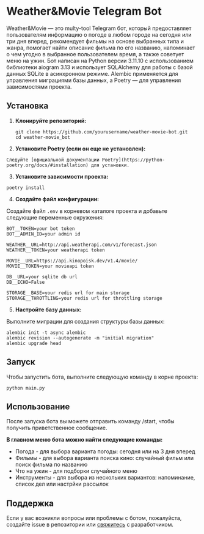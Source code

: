 # Weather&Movie Telegram Bot

Weather&Movie — это multy-tool Telegram бот, который предоставляет пользователям информацию о погоде в любом городе на сегодня или три дня вперед, рекомендует фильмы на основе выбранных типа и жанра, помогает найти описание фильма по его названию, напоминает о чем угодно в выбранное пользователем время, а также советует меню на ужин. Бот написан на Python версии 3.11.10 с использованием библиотеки aiogram 3.13 и использует SQLAlchemy для работы с базой данных SQLite в асинхронном режиме. Alembic применяется для управления миграциями базы данных, а Poetry — для управления зависимостями проекта.

## Установка

1. **Клонируйте репозиторий:**

   ```
   git clone https://github.com/yourusername/weather-movie-bot.git
   cd weather-movie_bot
   ```
2. **Установите Poetry (если он еще не установлен):**

```
Следуйте [официальной документации Poetry](https://python-poetry.org/docs/#installation) для установки.
```
3. **Установите зависимости проекта:**
```
poetry install
```
4. **Создайте файл конфигурации:**

Создайте файл `.env` в корневом каталоге проекта и добавьте следующие переменные окружения:
```
BOT__TOKEN=your bot token
BOT__ADMIN_ID=your admin id

WEATHER__URL=http://api.weatherapi.com/v1/forecast.json
WEATHER__TOKEN=your weatherapi token

MOVIE__URL=https://api.kinopoisk.dev/v1.4/movie/
MOVIE__TOKEN=your movieapi token

DB__URL=your sqlite db url
DB__ECHO=False

STORAGE__BASE=your redis url for main storage
STORAGE__THROTTLING=your redis url for throttling storage
```

5. **Настройте базу данных:**

Выполните миграции для создания структуры базы данных:
```
alembic init -t async alembic
alembic revision --autogenerate -m "initial migration"
alembic upgrade head
```

## Запуск
Чтобы запустить бота, выполните следующую команду в корне проекта:
```
python main.py
```
## Использование
После запуска бота вы можете отправить команду /start, чтобы получить приветственное сообщение.

**В главном меню бота можно найти следующие команды:**
- Погода - для выбора варианта погоды: сегодня или на 3 дня вперед
- Фильмы - для выбора варианта поиска кино: случайный фильм или поиск фильма по названию
- Что на ужин - для подборки случайного меню
- Инструменты - для выбора из нескольких вариантов: напоминание, список дел или настрйки рассылок

## Поддержка
Если у вас возникли вопросы или проблемы с ботом, пожалуйста, создайте issue в репозитории или [свяжитесь](https://t.me/dare_ka) с разработчиком.
